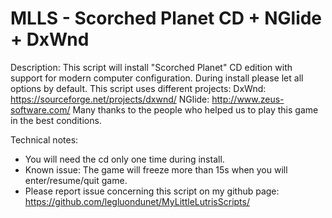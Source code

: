 # MLLS - Scorched Planet CD + NGlide + DxWnd

Description:
This script will install "Scorched Planet" CD edition with support for modern computer configuration.
During install please let all options by default.
This script uses different projects:
DxWnd: https://sourceforge.net/projects/dxwnd/
NGlide: http://www.zeus-software.com/
Many thanks to the people who helped us to play this game in the best conditions.

Technical notes:
- You will need the cd only one time during install. 
- Known issue: 
The game will freeze more than  15s when you will enter/resume/quit game.
- Please report issue concerning this script on my github page:
https://github.com/legluondunet/MyLittleLutrisScripts/
